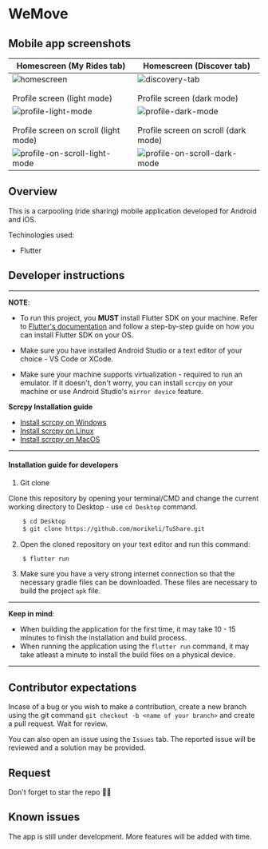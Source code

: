 # WeMove

## Mobile app screenshots
| Homescreen (My Rides tab) | Homescreen (Discover tab) |
| ------------------------- | ------------------------- |
| ![homescreen](https://github.com/user-attachments/assets/631f11cb-055d-4301-837e-27e052ddb16e) | ![discovery-tab](https://github.com/user-attachments/assets/615cad5c-3c32-490a-af32-6ce80aa56672) |
| | |
| | |
| Profile screen (light mode) | Profile screen (dark mode) |
| ![profile-light-mode](https://github.com/user-attachments/assets/71b57c96-bb22-41bd-8d85-9ffb91f22ffa) | ![profile-dark-mode](https://github.com/user-attachments/assets/bc350384-668a-4562-b8bc-81051aa6a3fe) |
| | |
| | |
| Profile screen on scroll (light mode) | Profile screen on scroll (dark mode) |
| ![profile-on-scroll-light-mode](https://github.com/user-attachments/assets/f5976e54-abe7-4f3b-b7e2-849717d03fbf) | ![profile-on-scroll-dark-mode](https://github.com/user-attachments/assets/67fc9232-0184-4e41-ab0d-195121622285) |


## Overview
This is a carpooling (ride sharing) mobile application developed for Android and iOS. 

Techinologies used:
 - Flutter


## Developer instructions
---
**NOTE**: 
* To run this project, you **MUST** install Flutter SDK on your machine. Refer to [Flutter's documentation](https://docs.flutter.dev/get-started/install) and follow a step-by-step guide on how you can install Flutter SDK on your OS.

* Make sure you have installed Android Studio or a text editor of your choice - VS Code or XCode.

* Make sure your machine supports virtualization - required to run an emulator. If it doesn't, don't worry, you can install `scrcpy` on your machine or use Android Studio's `mirror device` feature.

**Scrcpy Installation guide** 
* [Install scrcpy on Windows](https://github.com/Genymobile/scrcpy/blob/master/doc/windows.md)
* [Install scrcpy on Linux](https://github.com/Genymobile/scrcpy/blob/master/doc/linux.md)
* [Install scrcpy on MacOS](https://github.com/Genymobile/scrcpy/blob/master/doc/macos.md)

---


#### Installation guide for developers

1. Git clone

Clone this repository by opening your terminal/CMD and change the current working directory to Desktop - use `cd Desktop` command.
```bash
    $ cd Desktop
    $ git clone https://github.com/morikeli/TuShare.git
```

2. Open the cloned repository on your text editor and run this command:
```bash
    $ flutter run
```
3. Make sure you have a very strong internet connection so that the necessary gradle files can be downloaded. These files are necessary to build the project `apk` file.

---
**Keep in mind**:
* When building the application for the first time, it may take 10 - 15 minutes to finish the installation and build process.
* When running the application using the `flutter run` command, it may take atleast a minute to install the build files on a physical device.
---


## Contributor expectations
Incase of a bug or you wish to make a contribution, create a new branch using the git command `git checkout -b <name of your branch>` and create a pull request. Wait for review.

You can also open an issue using the `Issues` tab. The reported issue will be reviewed and a solution may be provided.


## Request
Don't forget to star the repo 🌟😉


## Known issues
The app is still under development. More features will be added with time.
